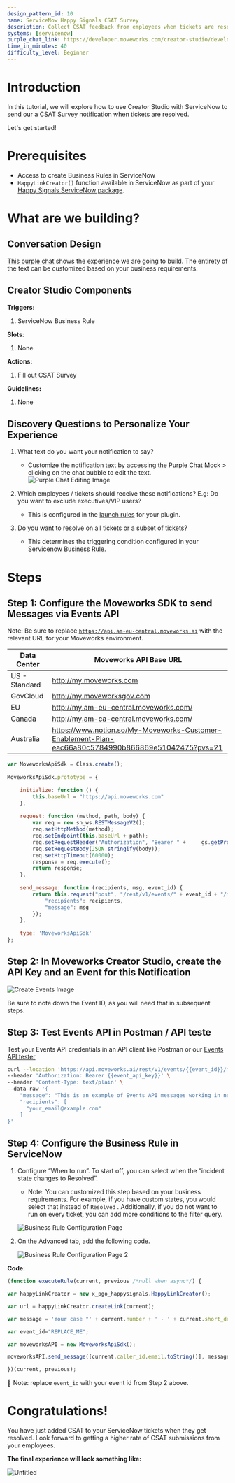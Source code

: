 ```yaml
---
design_pattern_id: 10
name: ServiceNow Happy Signals CSAT Survey
description: Collect CSAT feedback from employees when tickets are resolved
systems: [servicenow]
purple_chat_link: https://developer.moveworks.com/creator-studio/developer-tools/purple-chat-builder/?workspace=%7B%22title%22%3A%22My+Workspace%22%2C%22mocks%22%3A%5B%7B%22id%22%3A1636%2C%22title%22%3A%22Mock+1%22%2C%22transcript%22%3A%7B%22settings%22%3A%7B%22colorStyle%22%3A%22LIGHT%22%2C%22startTime%22%3A%2211%3A43+AM%22%2C%22defaultPerson%22%3A%22GWEN%22%2C%22editable%22%3Atrue%2C%22botName%22%3A%22%22%2C%22botImageUrl%22%3A%22%22%7D%2C%22messages%22%3A%5B%7B%22from%22%3A%22ANNOTATION%22%2C%22text%22%3A%22iPaaS%3A+Scheduled+job+that+runs+once+a+month+at+the+end+of+the+month.%22%7D%2C%7B%22from%22%3A%22BOT%22%2C%22text%22%3A%22It%27s+time+to+prep+for+month+end+close%21+We+need+your+help+to+ensure+our+financials+accurately+represent+our+business+activity.+%5Cn%5Cn%F0%9F%91%89+Please+look+through+your+inbox+and+forward+any+invoices+that+may+have+been+missed+to+%3Ca+href%3D%5C%22mailto%3Aap%40moveworks.ai%5C%22%3Eap%40moveworks.ai%3C%2Fa%3E.%5Cn%5Cn%F0%9F%91%89+We+also+need+your+expense+reports+submitted+in+%3Ca+href%3D%5C%22expensify.com%5C%22%3EExpensify%21%3C%2Fa%3E%22%7D%2C%7B%22from%22%3A%22ANNOTATION%22%2C%22text%22%3A%22Emoji+codes+are+supported+across+all+platforms.+Links+all+work+with+link+tracking+analytics.%22%7D%5D%7D%7D%5D%2C%22botSettings%22%3A%7B%22name%22%3A%22%22%2C%22imageUrl%22%3A%22%22%7D%7D
time_in_minutes: 40
difficulty_level: Beginner
---
```


# Introduction

In this tutorial, we will explore how to use Creator Studio with ServiceNow to send our a CSAT Survey notification when tickets are resolved. 

Let's get started!

# Prerequisites

- Access to create Business Rules in ServiceNow
- `HappyLinkCreator()` function available in ServiceNow as part of your [Happy Signals ServiceNow package](https://support.happysignals.com/technical-guides#servicenow).

# What are we building?

## Conversation Design

[This purple chat](https://developer.moveworks.com/creator-studio/developer-tools/purple-chat-builder/?workspace=%7B%22title%22%3A%22My+Workspace%22%2C%22mocks%22%3A%5B%7B%22id%22%3A1636%2C%22title%22%3A%22Mock+1%22%2C%22transcript%22%3A%7B%22settings%22%3A%7B%22colorStyle%22%3A%22LIGHT%22%2C%22startTime%22%3A%2211%3A43+AM%22%2C%22defaultPerson%22%3A%22GWEN%22%2C%22editable%22%3Atrue%2C%22botName%22%3A%22%22%2C%22botImageUrl%22%3A%22%22%7D%2C%22messages%22%3A%5B%7B%22from%22%3A%22ANNOTATION%22%2C%22text%22%3A%22iPaaS%3A+Scheduled+job+that+runs+once+a+month+at+the+end+of+the+month.%22%7D%2C%7B%22from%22%3A%22BOT%22%2C%22text%22%3A%22It%27s+time+to+prep+for+month+end+close%21+We+need+your+help+to+ensure+our+financials+accurately+represent+our+business+activity.+%5Cn%5Cn%F0%9F%91%89+Please+look+through+your+inbox+and+forward+any+invoices+that+may+have+been+missed+to+%3Ca+href%3D%5C%22mailto%3Aap%40moveworks.ai%5C%22%3Eap%40moveworks.ai%3C%2Fa%3E.%5Cn%5Cn%F0%9F%91%89+We+also+need+your+expense+reports+submitted+in+%3Ca+href%3D%5C%22expensify.com%5C%22%3EExpensify%21%3C%2Fa%3E%22%7D%2C%7B%22from%22%3A%22ANNOTATION%22%2C%22text%22%3A%22Emoji+codes+are+supported+across+all+platforms.+Links+all+work+with+link+tracking+analytics.%22%7D%5D%7D%7D%5D%2C%22botSettings%22%3A%7B%22name%22%3A%22%22%2C%22imageUrl%22%3A%22%22%7D%7D) shows the experience we are going to build. The entirety of the text can be customized based on your business requirements.

## Creator Studio Components

**Triggers:** 

1. ServiceNow Business Rule

**Slots**: 

1. None

**Actions:** 

1. Fill out CSAT Survey

**Guidelines:** 

1. None

## Discovery Questions to Personalize Your Experience

1. What text do you want your notification to say?
    * Customize the notification text by accessing the Purple Chat Mock > clicking on the chat bubble to edit the text.
    ![Purple Chat Editing Image](./ServiceNow%20Happy%20Signals%20CSAT%20Survey/image.png)

2. Which employees / tickets should receive these notifications? E.g: Do you want to exclude executives/VIP users?
    * This is configured in the [launch rules](https://developer.moveworks.com/creator-studio/reference/rules/) for your plugin.

3. Do you want to resolve on all tickets or a subset of tickets?
    * This determines the triggering condition configured in your Servicenow Business Rule.

# Steps

## Step 1: Configure the Moveworks SDK to send Messages via Events API

Note: Be sure to replace [`https://api.am-eu-central.moveworks.ai`](https://api.am-eu-central.moveworks.ai) with the relevant URL for your Moveworks environment.

| Data Center | Moveworks API Base URL |
| --- | --- |
| US - Standard | http://my.moveworks.com  |
| GovCloud | http://my.moveworksgov.com |
| EU | http://my.am-eu-central.moveworks.com/ |
| Canada | http://my.am-ca-central.moveworks.com/ |
| Australia | https://www.notion.so/My-Moveworks-Customer-Enablement-Plan-eac66a80c5784990b866869e51042475?pvs=21 |

```jsx
var MoveworksApiSdk = Class.create();
 
MoveworksApiSdk.prototype = {
 
	initialize: function () {
    	this.baseUrl = "https://api.moveworks.com"
	},
 
	request: function (method, path, body) {
    	var req = new sn_ws.RESTMessageV2();
    	req.setHttpMethod(method);
    	req.setEndpoint(this.baseUrl + path);
        req.setRequestHeader("Authorization", "Bearer " +     gs.getProperty('moveworks.api.bearer_auth_token'));
        req.setRequestBody(JSON.stringify(body));
    	req.setHttpTimeout(60000);
    	response = req.execute();
    	return response;
	},
 
	send_message: function (recipients, msg, event_id) {
    	return this.request("post", "/rest/v1/events/" + event_id + "/messages/send", {
        	"recipients": recipients,
        	"message": msg
    	});
	},
 
	type: 'MoveworksApiSdk'
};

```

## Step 2: In Moveworks Creator Studio, create the API Key and an Event for this Notification

![Create Events Image](./ServiceNow%20Happy%20Signals%20CSAT%20Survey/events-image.png)

Be sure to note down the Event ID, as you will need that in subsequent steps.

## Step 3: Test Events API in Postman / API teste

Test your Events API credentials in an API client like Postman or our [Events API tester](https://developer.moveworks.com/creator-studio/quickstart/events/#step-2-send-a-message)

```bash
curl --location 'https://api.moveworks.ai/rest/v1/events/{{event_id}}/messages/send' \
--header 'Authorization: Bearer {{event_api_key}}' \
--header 'Content-Type: text/plain' \
--data-raw '{
    "message": "This is an example of Events API messages working in next-gen copilot 🔥",
    "recipients": [
      "your_email@example.com"
    ]
}'
```

## Step 4: Configure the Business Rule in ServiceNow

1. Configure “When to run”. To start off, you can select when the “incident state changes to Resolved”.
    * Note: You can customized this step based on your business requirements. For example, if you have custom states, you would select that instead of `Resolved` . Additionally, if you do not want to run on every ticket, you can add more conditions to the filter query.
    
    ![Business Rule Configuration Page](./ServiceNow%20Happy%20Signals%20CSAT%20Survey/business-rule-1.png)

1. On the Advanced tab, add the following code.

    ![Business Rule Configuration Page 2](./ServiceNow%20Happy%20Signals%20CSAT%20Survey/business-rule-2.png)

**Code:**

```jsx
(function executeRule(current, previous /*null when async*/) {

var happyLinkCreator = new x_pgo_happysignals.HappyLinkCreator();

var url = happyLinkCreator.createLink(current);

var message = 'Your case "' + current.number + ' - ' + current.short_description + '" has been resolved with the following notes:<br>Please click <a href="'+ url + '">here</a> to <b>accept the resolution</b> and rate your experience.<br>If your issue was not resolved, please reopen the ticket!';

var event_id="REPLACE_ME";

var moveworksAPI = new MoveworksApiSdk();

moveworksAPI.send_message([current.caller_id.email.toString()], message, event_id);

})(current, previous);
```

🚧 Note: replace `event_id` with your event id from Step 2 above.

# Congratulations!

You have just added CSAT to your ServiceNow tickets when they get resolved. Look forward to getting a higher rate of CSAT submissions from your employees.

**The final experience will look something like:**

![Untitled](./ServiceNow%20Happy%20Signals%20CSAT%20Survey/Untitled.png)